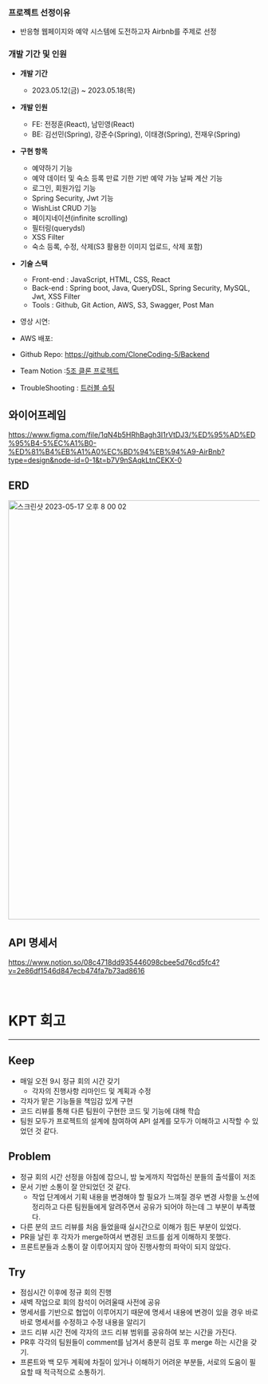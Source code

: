 ### 프로젝트 선정이유

- 반응형 웹페이지와 예약 시스템에 도전하고자 Airbnb를 주제로 선정

### 개발 기간 및 인원

- **개발 기간**
    - 2023.05.12(금) ~ 2023.05.18(목)
- **개발 인원**
    - FE: 전정훈(React), 남민영(React)
    - BE: 김선민(Spring), 강준수(Spring), 이태경(Spring), 전재우(Spring)
- **구현 항목**
    - 예약하기 기능
    - 예약 데이터 및 숙소 등록 만료 기한 기반 예약 가능 날짜 계산 기능
    - 로그인, 회원가입 기능
    - Spring Security, Jwt 기능
    - WishList CRUD 기능
    - 페이지네이션(infinite scrolling)
    - 필터링(querydsl)
    - XSS Filter
    - 숙소 등록, 수정, 삭제(S3 활용한 이미지 업로드, 삭제 포함)


- **기술 스택**
    - Front-end : JavaScript, HTML, CSS, React
    - Back-end : Spring boot, Java, QueryDSL, Spring Security, MySQL, Jwt, XSS Filter
    - Tools : Github, Git Action, AWS, S3, Swagger, Post Man
- 영상 시연:
- AWS 배포:
- Github Repo: https://github.com/CloneCoding-5/Backend
- Team Notion :[5조 클론 프로젝트](https://www.notion.so/5-e92b9ab3a66b47bb9c4a699cb7fd15e3)
- TroubleShooting : [트러블 슈팅](https://www.notion.so/72fc47dd439c4540b26f210551d4e132)

## 와이어프레임
https://www.figma.com/file/1qN4b5HRhBagh3I1rVtDJ3/%ED%95%AD%ED%95%B4-5%EC%A1%B0-%ED%81%B4%EB%A1%A0%EC%BD%94%EB%94%A9-AirBnb?type=design&node-id=0-1&t=b7V9nSAqkLtnCEKX-0

## ERD
<img width="840" alt="스크린샷 2023-05-17 오후 8 00 02" src="https://github.com/CloneCoding-5/Backend/assets/111736036/9cbac583-1b48-4887-b84f-1d3d13d78147">



## API 명세서 
https://www.notion.so/08c4718dd935446098cbee5d76cd5fc4?v=2e86df1546d847ecb474fa7b73ad8616

<br>

# KPT 회고

---

## Keep

- 매일 오전 9시 정규 회의 시간 갖기
    - 각자의 진행사항 리마인드 및 계획과 수정
- 각자가 맡은 기능들을 책임감 있게 구현
- 코드 리뷰를 통해 다른 팀원이 구현한 코드 및 기능에 대해 학습
- 팀원 모두가 프로젝트의 설계에 참여하여 API 설계를 모두가 이해하고 시작할 수 있었던 것 같다.

## Problem

- 정규 회의 시간 선정을 아침에 잡으니, 밤 늦게까지 작업하신 분들의 출석률이 저조
- 문서 기반 소통이 잘 안되었던 것 같다.
    - 작업 단계에서 기획 내용을 변경해야 할 필요가 느껴질 경우 변경 사항을 노션에 정리하고 다른 팀원들에게 알려주면서 공유가 되어야 하는데 그 부분이 부족했다.
- 다른 분의 코드 리뷰를 처음 들었을때 실시간으로 이해가 힘든 부분이 있었다.
- PR을 날린 후 각자가 merge하여서 변경된 코드를 쉽게 이해하지 못했다.
- 프론트분들과 소통이 잘 이루어지지 않아 진행사항의 파악이 되지 않았다.

## Try

- 점심시간 이후에 정규 회의 진행
- 새벽 작업으로 회의 참석이 어려울때 사전에 공유
- 명세서를 기반으로 협업이 이루어지기 때문에 명세서 내용에 변경이 있을 경우 바로바로 명세서를 수정하고 수정 내용을 알리기
- 코드 리뷰 시간 전에 각자의 코드 리뷰 범위를 공유하여 보는 시간을 가진다.
- PR후 각각의 팀원들이 comment를 남겨서 충분히 검토 후 merge 하는 시간을 갖기.
- 프론트와 백 모두 계획에 차질이 있거나 이해하기 어려운 부분들, 서로의 도움이 필요할 때 적극적으로 소통하기.


